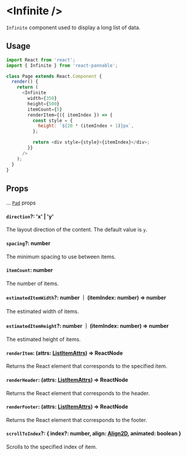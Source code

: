 # \<Infinite />

`Infinite` component used to display a long list of data.

## Usage

```js
import React from 'react';
import { Infinite } from 'react-pannable';

class Page extends React.Component {
  render() {
    return (
      <Infinite
        width={350}
        height={500}
        itemCount={5}
        renderItem={({ itemIndex }) => {
          const style = {
            height: `${20 * (itemIndex + 1)}px`,
          };

          return <div style={style}>{itemIndex}</div>;
        }}
      />
    );
  }
}
```

## Props

... [`Pad`](pad.md#props) props

#### `direction`?: 'x' | 'y'

The layout direction of the content. The default value is `y`.

#### `spacing`?: number

The minimum spacing to use between items.

#### `itemCount`: number

The number of items.

#### `estimatedItemWidth`?: number ｜ (itemIndex: number) => number

The estimated width of items.

#### `estimatedItemHeight`?: number ｜ (itemIndex: number) => number

The estimated height of items.

#### `renderItem`: (attrs: [ListItemAttrs](listcontent.md#listitemattrs--itemindex-number-rect-rect-visiblerect-rect-needsrender-boolean-item-componentitemprops-any-)) => ReactNode

Returns the React element that corresponds to the specified item.

#### `renderHeader`: (attrs: [ListItemAttrs](listcontent.md#listitemattrs--itemindex-number-rect-rect-visiblerect-rect-needsrender-boolean-item-componentitemprops-any-)) => ReactNode

Returns the React element that corresponds to the header.

#### `renderFooter`: (attrs: [ListItemAttrs](listcontent.md#listitemattrs--itemindex-number-rect-rect-visiblerect-rect-needsrender-boolean-item-componentitemprops-any-)) => ReactNode

Returns the React element that corresponds to the footer.

#### `scrollToIndex`?: { index?: number, align: [Align2D](types.md#align2d--x-align-y-align---align), animated: boolean }

Scrolls to the specified index of item.
